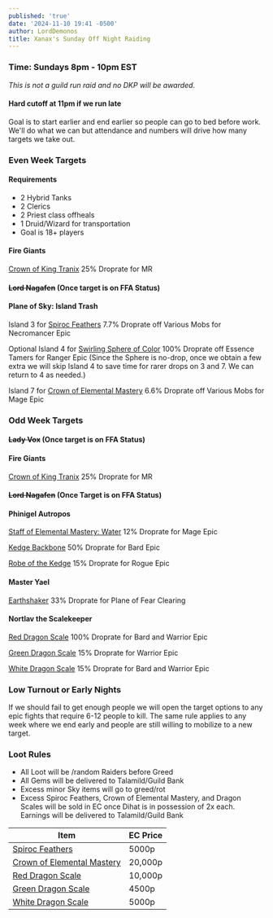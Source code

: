 ```yaml
---
published: 'true'
date: '2024-11-10 19:41 -0500'
author: LordDemonos
title: Xanax's Sunday Off Night Raiding
---
```

### Time: Sundays 8pm - 10pm EST
*This is not a guild run raid and no DKP will be awarded.*

#### Hard cutoff at 11pm if we run late
Goal is to start earlier and end earlier so people can go to bed before work. We'll do what we can but attendance and numbers will drive how many targets we take out.

### Even Week Targets
#### Requirements
- 2 Hybrid Tanks
- 2 Clerics
- 2 Priest class offheals
- 1 Druid/Wizard for transportation
- Goal is 18+ players

#### Fire Giants
[Crown of King Tranix](https://www.pqdi.cc/item/4504) 25% Droprate for MR

#### ~~Lord Nagafen~~ (Once target is on FFA Status)

#### Plane of Sky: Island Trash
Island 3 for [Spiroc Feathers](https://www.pqdi.cc/item/20782) 7.7% Droprate off Various Mobs for Necromancer Epic

Optional Island 4 for [Swirling Sphere of Color](https://www.pqdi.cc/item/20494) 100% Droprate off Essence Tamers for Ranger Epic (Since the Sphere is no-drop, once we obtain a few extra we will skip Island 4 to save time for rarer drops on 3 and 7. We can return to 4 as needed.)

Island 7 for [Crown of Elemental Mastery](https://www.pqdi.cc/item/20764) 6.6% Droprate off Various Mobs for Mage Epic

### Odd Week Targets
#### ~~Lady Vox~~ (Once target is on FFA Status)

#### Fire Giants
[Crown of King Tranix](https://www.pqdi.cc/item/4504) 25% Droprate for MR

#### ~~Lord Nagafen~~ (Once Target is on FFA Status)

#### Phinigel Autropos
[Staff of Elemental Mastery: Water](https://www.pqdi.cc/item/11569) 12% Droprate for Mage Epic

[Kedge Backbone](https://www.pqdi.cc/item/20524) 50% Droprate for Bard Epic

[Robe of the Kedge](https://www.pqdi.cc/item/1253) 15% Droprate for Rogue Epic

#### Master Yael
[Earthshaker](https://www.pqdi.cc/item/5667) 33% Droprate for Plane of Fear Clearing

#### Nortlav the Scalekeeper
[Red Dragon Scale](https://www.pqdi.cc/item/11622) 100% Droprate for Bard and Warrior Epic

[Green Dragon Scale](https://www.pqdi.cc/item/11582) 15% Droprate for Warrior Epic

[White Dragon Scale](https://www.pqdi.cc/item/11602) 15% Droprate for Bard and Warrior Epic

### Low Turnout or Early Nights
If we should fail to get enough people we will open the target options to any epic fights that require 6-12 people to kill. The same rule applies to any week where we end early and people are still willing to mobilize to a new target.

### Loot Rules
- All Loot will be /random Raiders before Greed
- All Gems will be delivered to Talamild/Guild Bank
- Excess minor Sky items will go to greed/rot
- Excess Spiroc Feathers, Crown of Elemental Mastery, and Dragon Scales will be sold in EC once Dihat is in possession of 2x each. Earnings will be delivered to Talamild/Guild Bank

| Item                                                         | EC Price |
|--------------------------------------------------------------|----------|
| [Spiroc Feathers](https://www.pqdi.cc/item/20782)            | 5000p    |
| [Crown of Elemental Mastery](https://www.pqdi.cc/item/20764) | 20,000p  |
| [Red Dragon Scale](https://www.pqdi.cc/item/11622)           | 10,000p  |
| [Green Dragon Scale](https://www.pqdi.cc/item/11582)         | 4500p    |
| [White Dragon Scale](https://www.pqdi.cc/item/11602)         | 5000p    |

